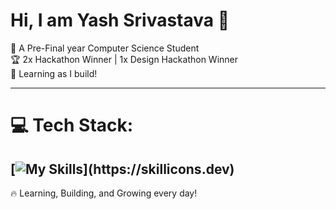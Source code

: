 # Hi, I am Yash Srivastava 👋  

🏫 A Pre-Final year Computer Science Student  
🏆 2x Hackathon Winner | 1x Design Hackathon Winner  
🔧 Learning as I build!  

---

# 💻 Tech Stack:
[![My Skills](https://skillicons.dev/icons?i=js,html,css,c,cpp,photoshop,ae,atom,bootstrap,discord,figma,git,java,jquery,nodejs,npm,ps,react,tailwind,)](https://skillicons.dev)
---
🔥 Learning, Building, and Growing every day!  

